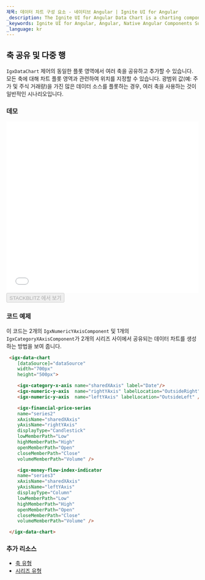 ```yaml
---
제목: 데이터 차트 구성 요소 - 네이티브 Angular | Ignite UI for Angular
_description: The Ignite UI for Angular Data Chart is a charting component that provides modular design of axis, markers, series, legend, and annotation layers. With this chart, you can create multiple instances of these visual elements in the same chart plot area in order to create composite chart views.
_keywords: Ignite UI for Angular, Angular, Native Angular Components Suite, Native Angular Controls, Native Angular Components, Native Angular Components Library, Angular Chart, Angular Chart Control, Angular Chart Example, Angular Chart Component, Angular Data Chart
_language: kr
---
```


## 축 공유 및 다중 행

 `IgxDataChart` 제어의 동일한 플롯 영역에서 여러 축을 공유하고 추가할 수 있습니다. 모든 축에 대해 차트 플롯 영역과 관련하여 위치를 지정할 수 있습니다. 광범위 값(예: 주가 및 주식 거래량)을 가진 많은 데이터 소스를 플롯하는 경우, 여러 축을 사용하는 것이 일반적인 시나리오입니다.

### 데모

<div class="sample-container" style="height: 450px">
    <iframe id="data-chart-axis-sharing-iframe" src='{environment:demosBaseUrl}/charts/data-chart-axis-sharing' width="100%" height="100%" seamless frameBorder="0" onload="onSampleIframeContentLoaded(this);"></iframe>
</div>
<div>
    <button data-localize="stackblitz" disabled class="stackblitz-btn" data-iframe-id="data-chart-axis-sharing-iframe" data-demos-base-url="{environment:demosBaseUrl}">STACKBLITZ 에서 보기
    </button>
</div>

<div class="divider--half"></div>

### 코드 예제

이 코드는 2개의 `IgxNumericYAxisComponent` 및 1개의 `IgxCategoryXAxisComponent`가 2개의 시리즈 사이에서 공유되는 데이터 차트를 생성하는 방법을 보여 줍니다.

```html
 <igx-data-chart
    [dataSource]="dataSource"
    width="700px"
    height="500px">

    <igx-category-x-axis name="sharedXAxis" label="Date"/>
    <igx-numeric-y-axis  name="rightYAxis" labelLocation="OutsideRight" />
    <igx-numeric-y-axis  name="leftYAxis" labelLocation="OutsideLeft" />

    <igx-financial-price-series
    name="series2"
    xAxisName="sharedXAxis"
    yAxisName="rightYAxis"
    displayType="Candlestick"
    lowMemberPath="Low"
    highMemberPath="High"
    openMemberPath="Open"
    closeMemberPath="Close"
    volumeMemberPath="Volume" />

    <igx-money-flow-index-indicator
    name="series3"
    xAxisName="sharedXAxis"
    yAxisName="leftYAxis"
    displayType="Column"
    lowMemberPath="Low"
    highMemberPath="High"
    openMemberPath="Open"
    closeMemberPath="Close"
    volumeMemberPath="Volume" />

 </igx-data-chart>
```

### 추가 리소스

-   [축 유형](datachart_axis_types.md)
-   [시리즈 유형](datachart_series_types.md)

